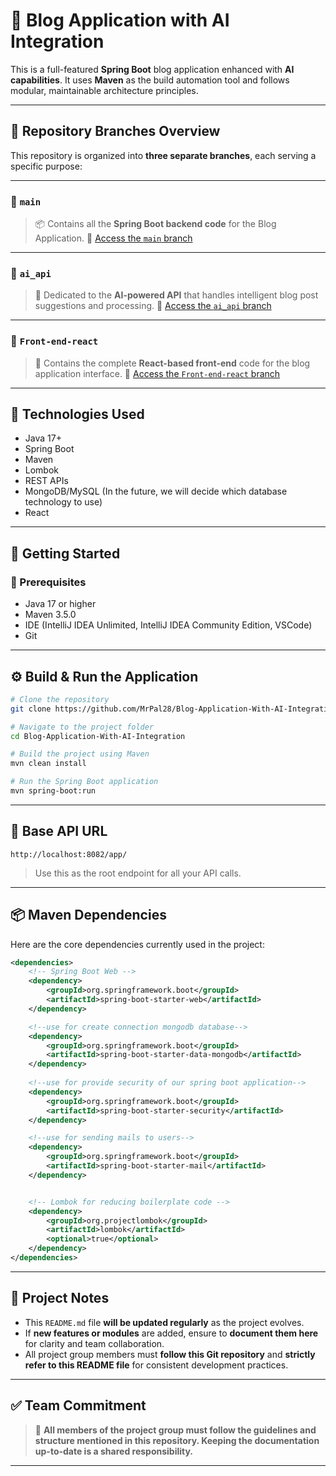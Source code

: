 # 📘 Blog Application with AI Integration

This is a full-featured **Spring Boot** blog application enhanced with **AI capabilities**. It uses **Maven** as the build automation tool and follows modular, maintainable architecture principles.

---

## 🌳 Repository Branches Overview

This repository is organized into **three separate branches**, each serving a specific purpose:

---

### 🔹 `main`

> 📦 Contains all the **Spring Boot backend code** for the Blog Application.
> 🔗 [Access the `main` branch](https://github.com/MrPal28/Blog-Application-With-AI-Integration)

---

### 🔹 `ai_api`

> 🤖 Dedicated to the **AI-powered API** that handles intelligent blog post suggestions and processing.
> 🔗 [Access the `ai_api` branch](https://github.com/MrPal28/Blog-Application-With-AI-Integration/tree/ai_api)

---

### 🔹 `Front-end-react`

> 🎨 Contains the complete **React-based front-end** code for the blog application interface.
> 🔗 [Access the `Front-end-react` branch](https://github.com/MrPal28/Blog-Application-With-AI-Integration/tree/Front-end-react)

---

## 🔧 Technologies Used

- Java 17+
- Spring Boot
- Maven
- Lombok
- REST APIs
- MongoDB/MySQL (In the future, we will decide which database technology to use)
- React

---

## 🚀 Getting Started

### 🧰 Prerequisites

- Java 17 or higher
- Maven 3.5.0
- IDE (IntelliJ IDEA Unlimited, IntelliJ IDEA Community Edition, VSCode)
- Git

---

## ⚙️ Build & Run the Application

```bash
# Clone the repository
git clone https://github.com/MrPal28/Blog-Application-With-AI-Integration.git
```

```bash
# Navigate to the project folder
cd Blog-Application-With-AI-Integration
```

```bash
# Build the project using Maven
mvn clean install
```

```bash
# Run the Spring Boot application
mvn spring-boot:run
```

---

## 🔗 Base API URL

```
http://localhost:8082/app/
```

> Use this as the root endpoint for all your API calls.

---

## 📦 Maven Dependencies

Here are the core dependencies currently used in the project:

```xml
<dependencies>
    <!-- Spring Boot Web -->
    <dependency>
        <groupId>org.springframework.boot</groupId>
        <artifactId>spring-boot-starter-web</artifactId>
    </dependency>

    <!--use for create connection mongodb database-->
    <dependency>
        <groupId>org.springframework.boot</groupId>
        <artifactId>spring-boot-starter-data-mongodb</artifactId>
    </dependency>
    
    <!--use for provide security of our spring boot application-->
    <dependency>
        <groupId>org.springframework.boot</groupId>
        <artifactId>spring-boot-starter-security</artifactId>
    </dependency>

    <!--use for sending mails to users-->
    <dependency>
        <groupId>org.springframework.boot</groupId>
        <artifactId>spring-boot-starter-mail</artifactId>
    </dependency>


    <!-- Lombok for reducing boilerplate code -->
    <dependency>
        <groupId>org.projectlombok</groupId>
        <artifactId>lombok</artifactId>
        <optional>true</optional>
    </dependency>
</dependencies>
```

---

## 📄 Project Notes

- This `README.md` file **will be updated regularly** as the project evolves.
- If **new features or modules** are added, ensure to **document them here** for clarity and team collaboration.
- All project group members must **follow this Git repository** and **strictly refer to this README file** for consistent development practices.

---

## ✅ Team Commitment

> 📌 **All members of the project group must follow the guidelines and structure mentioned in this repository. Keeping the documentation up-to-date is a shared responsibility.**

---
